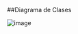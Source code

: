##Diagrama de Clases

![image](https://github.com/user-attachments/assets/46689483-528e-4acf-a55d-b2a14e1db07d)
